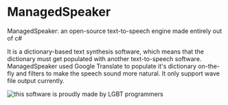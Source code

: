 # ManagedSpeaker
ManagedSpeaker: an open-source text-to-speech engine made entirely out of c#

It is a dictionary-based text synthesis software, which means that the dictionary must get populated with another text-to-speech software.
ManagedSpeaker used Google Translate to populate it's dictionary on-the-fly and filters to make the speech sound more natural. It only support wave file output currently.

![this software is proudly made by LGBT programmers](https://raw.githubusercontent.com/jessielesbian/ikvm/master/ikvmbadge.png)

